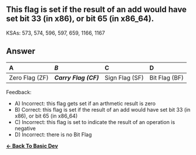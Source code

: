 ## This flag is set if the result of an add would have set bit 33 (in x86), or bit 65 (in x86_64).

KSAs: 573, 574, 596, 597, 659, 1166, 1167

## Answer
| A | ***B*** | C | D |
| :--- | :--- | :--- | :--- |
| Zero Flag (ZF) | ***Carry Flag (CF)*** | Sign Flag (SF) | Bit Flag (BF) |


Feedback:

- A) Incorrect: this flag gets set if an arthmetic result is zero
- B) Correct: this flag is set if the result of an add would have set bit 33 (in x86), or bit 65 (in x86_64)
- C) Incorrect: this flag is set to indicate the result of an operation is negative
- D) Incorrect: there is no Bit Flag

[**<- Back To Basic Dev**](../../../Basic_Dev.md)

